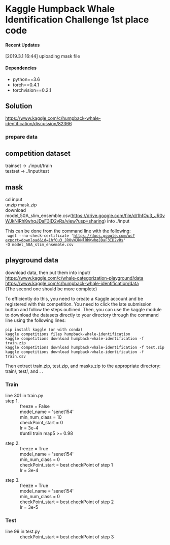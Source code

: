# Kaggle Humpback Whale Identification Challenge  1st place code

#### Recent Updates
[2019.3.1 16:44] uploading mask file
#### Dependencies
- python==3.6
- torch==0.4.1
- torchvision==0.2.1


## Solution  
https://www.kaggle.com/c/humpback-whale-identification/discussion/82366  

### prepare data  
## competition dataset  
trainset    -> ./input/train  
testset    -> ./input/test  

## mask
cd input  
unzip mask.zip  
download model_50A_slim_ensemble.csv(https://drive.google.com/file/d/1hfOu3_JR0vWJkNlRhKwhqJDaF3ID2vRs/view?usp=sharing)  into ./input  

This can be done from the command line with the following:   
<code> wget --no-check-certificate 'https://docs.google.com/uc?export=download&id=1hfOu3_JR0vWJkNlRhKwhqJDaF3ID2vRs' -O model_50A_slim_ensemble.csv </code>

## playground data  
download data, then put them into input/  
https://www.kaggle.com/c/whale-categorization-playground/data  
https://www.kaggle.com/c/humpback-whale-identification/data   
(The second one should be more complete)   

To efficiently do this, you need to create a Kaggle account and be registered with this competition. You need to click the late submission button and follow the steps outlined. Then, you can use the kaggle module to download the datasets directly to your directory through the command line using the following lines:  
``` 
pip install kaggle (or with conda)   
kaggle competitions files humpback-whale-identification  
kaggle competitions download humpback-whale-identification -f train.zip   
kaggle competitions download humpback-whale-identification -f test.zip   
kaggle competitions download humpback-whale-identification -f train.csv   
```  
Then extract train.zip, test.zip, and masks.zip to the appropriate directory: train/, test/, and . .  

### Train  
line 301 in train.py  
step 1.   
&ensp;&ensp;&ensp;&ensp;&ensp;&ensp;            freeze = False  
&ensp;&ensp;&ensp;&ensp;&ensp;&ensp;               model_name = 'senet154'  
&ensp;&ensp;&ensp;&ensp;&ensp;&ensp;               min_num_class = 10  
&ensp;&ensp;&ensp;&ensp;&ensp;&ensp;             checkPoint_start = 0  
&ensp;&ensp;&ensp;&ensp;&ensp;&ensp;             lr = 3e-4  
&ensp;&ensp;&ensp;&ensp;&ensp;&ensp;             #until train map5 >= 0.98  

step 2.  
&ensp;&ensp;&ensp;&ensp;&ensp;&ensp;             freeze = True  
 &ensp;&ensp;&ensp;&ensp;&ensp;&ensp;            model_name = 'senet154'  
  &ensp;&ensp;&ensp;&ensp;&ensp;&ensp;           min_num_class = 0  
    &ensp;&ensp;&ensp;&ensp;&ensp;&ensp;         checkPoint_start = best checkPoint of step 1  
     &ensp;&ensp;&ensp;&ensp;&ensp;&ensp;        lr = 3e-4  

step 3.  
&ensp;&ensp;&ensp;&ensp;&ensp;&ensp;             freeze = True  
 &ensp;&ensp;&ensp;&ensp;&ensp;&ensp;       model_name = 'senet154'  
   &ensp;&ensp;&ensp;&ensp;&ensp;&ensp;     min_num_class = 0  
   &ensp;&ensp;&ensp;&ensp;&ensp;&ensp;     checkPoint_start = best checkPoint of step 2  
   &ensp;&ensp;&ensp;&ensp;&ensp;&ensp;     lr = 3e-5  

### Test  
line 99 in test.py  
&ensp;&ensp;&ensp;&ensp;&ensp;&ensp;       checkPoint_start = best checkPoint of step 3  

